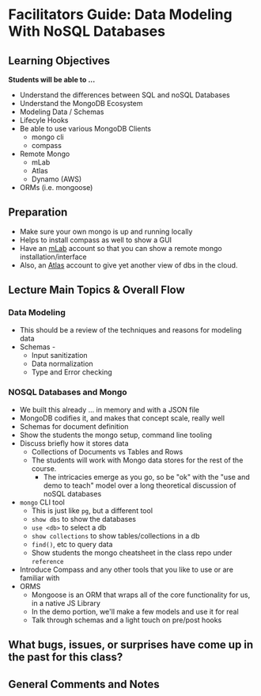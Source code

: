# Facilitators Guide: Data Modeling With NoSQL Databases

## Learning Objectives
**Students will be able to ...**

* Understand the differences between SQL and noSQL Databases
* Understand the MongoDB Ecosystem
* Modeling Data / Schemas
* Lifecyle Hooks
* Be able to use various MongoDB Clients
  * mongo cli
  * compass
* Remote Mongo
  * mLab
  * Atlas
  * Dynamo (AWS)
* ORMs (i.e. mongoose)

## Preparation
* Make sure your own mongo is up and running locally
* Helps to install compass as well to show a GUI
* Have an [mLab](https://mlab.com/) account so that you can show a remote mongo installation/interface
* Also, an [Atlas](https://www.mongodb.com/cloud/atlas) account to give yet another view of dbs in the cloud.


## Lecture Main Topics & Overall Flow

### Data Modeling
* This should be a review of the techniques and reasons for modeling data
* Schemas -
  * Input sanitization
  * Data normalization
  * Type and Error checking

### NOSQL Databases and Mongo
* We built this already ... in memory and with a JSON file
* MongoDB codifies it, and makes that concept scale, really well
* Schemas for document definition
* Show the students the mongo setup, command line tooling
* Discuss briefly how it stores data
  * Collections of Documents vs Tables and Rows
  * The students will work with Mongo data stores for the rest of the course.
    * The intricacies emerge as you go, so be "ok" with the "use and demo to teach" model over a long theoretical discussion of noSQL databases
* `mongo` CLI tool
  * This is just like `pg`, but a different tool
  * `show dbs` to show the databases
  * `use <db>` to select a db
  * `show collections` to show tables/collections in a db
  * `find()`, etc to query data
  * Show students the mongo cheatsheet in the class repo under `reference`
* Introduce Compass and any other tools that you like to use or are familiar with
* ORMS
  * Mongoose is an ORM that wraps all of the core functionality for us, in a native JS Library
  * In the demo portion, we'll make a few models and use it for real
  * Talk through schemas and a light touch on pre/post hooks

## What bugs, issues, or surprises have come up in the past for this class?


## General Comments and Notes
